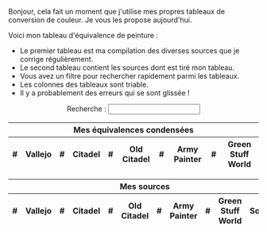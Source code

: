 Bonjour, cela fait un moment que j'utilise mes propres tableaux de conversion de couleur. 
Je vous les propose aujourd'hui.

Voici mon tableau d'équivalence de peinture :
* Le premier tableau est ma compilation des diverses sources que je corrige régulièrement.
* Le second tableau contient les sources dont est tiré mon tableau.
* Vous avez un filtre pour rechercher rapidement parmi les tableaux.
* Les colonnes des tableaux sont triable.
* Il y a probablement des erreurs qui se sont glissée !

<form style="text-align: center;">
	<label>
		Recherche :
		<input type="text" id="filter">
	</label>
</form>

<table class="sort my paint-db">
	<thead>
		<tr>
			<th colspan="10">Mes équivalences condensées</th>
		</tr>
		<tr>
			<th data-sort="0">#</th>
			<th data-sort="1">Vallejo</th>
			<th data-sort="2">#</th>
			<th data-sort="3">Citadel</th>
			<th data-sort="4">#</th>
			<th data-sort="5">Old Citadel</th>
			<th data-sort="6">#</th>
			<th data-sort="7">Army Painter</th>
			<th data-sort="8">#</th>
			<th data-sort="9">Green Stuff World</th>
		</tr>
	</thead>
	<tbody></tbody>
</table>

<table class="sort sources paint-db">
	<thead>
		<tr>
			<th colspan="11">Mes sources</th>
		</tr>
		<tr>
			<th data-sort="0">#</th>
			<th data-sort="1">Vallejo</th>
			<th data-sort="2">#</th>
			<th data-sort="3">Citadel</th>
			<th data-sort="4">#</th>
			<th data-sort="5">Old Citadel</th>
			<th data-sort="6">#</th>
			<th data-sort="7">Army Painter</th>
			<th data-sort="8">#</th>
			<th data-sort="9">Green Stuff World</th>
			<th data-sort="10">Source</th>
		</tr>
	</thead>
	<tbody></tbody>
</table>

